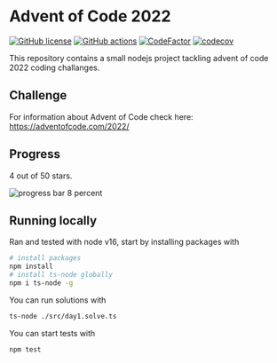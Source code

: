 # Advent of Code 2022

[![GitHub license](https://img.shields.io/badge/license-MIT-blue.svg)](https://github.com/cemusta/aoc-2022/blob/master/LICENSE)
[![GitHub actions](https://github.com/cemusta/aoc-2022/workflows/Node.js%20CI/badge.svg)](https://github.com/cemusta/aoc-2022/actions)
[![CodeFactor](https://www.codefactor.io/repository/github/cemusta/aoc-2022/badge)](https://www.codefactor.io/repository/github/cemusta/aoc-2022)
[![codecov](https://codecov.io/gh/cemusta/aoc-2022/branch/main/graph/badge.svg?token=V84jm3NSEZ)](https://codecov.io/gh/cemusta/aoc-2022)

This repository contains a small nodejs project tackling advent of code 2022 coding challanges.

## Challenge

For information about Advent of Code check here: <https://adventofcode.com/2022/>

## Progress

4 out of 50 stars.

![progress bar 8 percent](https://progress-bar.dev/4)

## Running locally

Ran and tested with node v16, start by installing packages with

```bash
# install packages
npm install
# install ts-node globally
npm i ts-node -g
```

You can run solutions with

```bash
ts-node ./src/day1.solve.ts
```

You can start tests with

```bash
npm test
```
